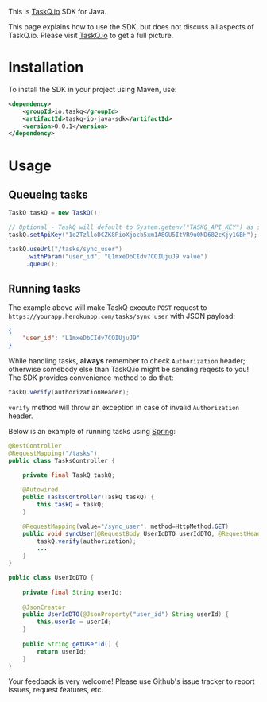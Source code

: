 This is [TaskQ.io](https://taskq.io) SDK for Java.

This page explains how to use the SDK, but does not discuss all aspects of TaskQ.io. Please visit [TaskQ.io](https://taskq.io) to get a full picture.

# Installation

To install the SDK in your project using Maven, use:

```xml
<dependency>
	<groupId>io.taskq</groupId>
	<artifactId>taskq-io-java-sdk</artifactId>
	<version>0.0.1</version>
</dependency>
```

# Usage

## Queueing tasks

```java
TaskQ taskQ = new TaskQ();

// Optional - TaskQ will default to System.getenv("TASKQ_API_KEY") as set by Heroku
taskQ.setApiKey("1o2TzlloDCZK8PioXjocb5xm1A8GU5ItVR9u0ND682cKjy1GBH");

taskQ.useUrl("/tasks/sync_user")
	 .withParam("user_id", "L1mxeDbCIdv7COIUjuJ9 value")
	 .queue();
```

## Running tasks

The example above will make TaskQ execute `POST` request to `https://yourapp.herokuapp.com/tasks/sync_user` with JSON payload:

```json
{
	"user_id": "L1mxeDbCIdv7COIUjuJ9"
}
```

While handling tasks, **always** remember to check `Authorization` header; otherwise somebody else than TaskQ.io might be sending reqests to you! 
The SDK provides convenience method to do that:

```java
taskQ.verify(authorizationHeader);
```

`verify` method will throw an exception in case of invalid `Authorization` header.

Below is an example of running tasks using [Spring](https://spring.io/):

```java
@RestController
@RequestMapping("/tasks")
public class TasksController {

	private final TaskQ taskQ;
	
	@Autowired
	public TasksController(TaskQ taskQ) {
		this.taskQ = taskQ;
	}

	@RequestMapping(value="/sync_user", method=HttpMethod.GET)
	public void syncUser(@RequestBody UserIdDTO userIdDTO, @RequestHeader("Authorization") String authorization) {
		taskQ.verify(authorization);
		...
	}
}

public class UserIdDTO {
	
	private final String userId;
	
	@JsonCreator
	public UserIdDTO(@JsonProperty("user_id") String userId) {
		this.userId = userId;
	}
	
	public String getUserId() {
		return userId;
	}
}
```

Your feedback is very welcome! Please use Github's issue tracker to report issues, request features, etc.